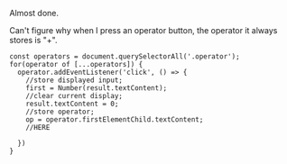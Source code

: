 Almost done.

Can't figure why when I press an operator button, the operator it always stores is "+".

```
const operators = document.querySelectorAll('.operator');
for(operator of [...operators]) {
  operator.addEventListener('click', () => {
    //store displayed input;
    first = Number(result.textContent);
    //clear current display;
    result.textContent = 0;
    //store operator;
    op = operator.firstElementChild.textContent;
    //HERE
    
  })
}
```